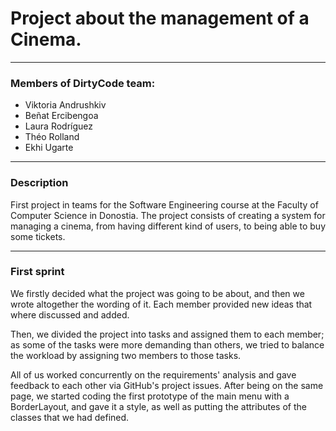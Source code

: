 # Project about the management of a Cinema.
* * *
### Members of DirtyCode team:
- Viktoria Andrushkiv
- Beñat Ercibengoa
- Laura Rodríguez
- Théo Rolland
- Ekhi Ugarte
* * *
### Description
First project in teams for the Software Engineering course at the Faculty of Computer Science in Donostia.
The project consists of creating a system for managing a cinema, from having different kind of
users, to being able to buy some tickets.
* * *
### First sprint
We firstly decided what the project was going to be about, and then we wrote altogether the
wording of it. Each member provided new ideas that where discussed and added.

Then, we divided the project into tasks and assigned them to each member; as some of the tasks
were more demanding than others, we tried to balance the workload by assigning two members to those tasks.

All of us worked concurrently on the requirements' analysis and gave feedback to each other via GitHub's
project issues. After being on the same page, we started coding the first prototype of the main menu with a 
BorderLayout, and gave it a style, as well as putting the attributes of the classes that we had defined.


